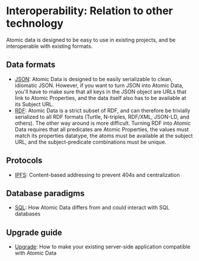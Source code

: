 # Interoperability: Relation to other technology

Atomic data is designed to be easy to use in existing projects, and be interoperable with existing formats.

## Data formats

* [JSON](json.md): Atomic Data is designed to be easily serializable to clean, idiomatic JSON. However, if you want to turn JSON into Atomic Data, you'll have to make sure that all keys in the JSON object are URLs that link to Atomic Properties, and the data itself also has to be available at its Subject URL.
* [RDF](rdf.md): Atomic Data is a strict subset of RDF, and can therefore be trivially serialized to all RDF formats (Turtle, N-triples, RDF/XML, JSON-LD, and others). The other way around is more difficult. Turning RDF into Atomic Data requires that all predicates are Atomic Properties, the values must match its properties datatype, the atoms must be available at the subject URL, and the subject-predicate combinations must be unique.

## Protocols

* [IPFS](ipfs.md): Content-based addressing to prevent 404s and centralization

## Database paradigms

* [SQL](sql.md): How Atomic Data differs from and could interact with SQL databases

## Upgrade guide

* [Upgrade](upgrade.md): How to make your existing server-side application compatible with Atomic Data
